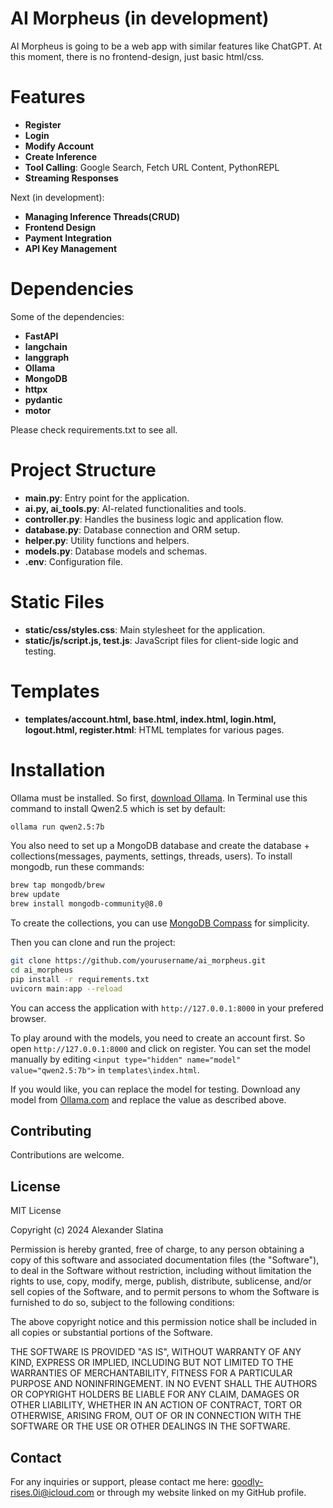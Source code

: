 # AI Morpheus (in development)

AI Morpheus is going to be a web app with similar features like ChatGPT. At this moment, there is no frontend-design, just basic html/css.

# Features
- **Register**
- **Login**
- **Modify Account**
- **Create Inference**
- **Tool Calling**: Google Search, Fetch URL Content, PythonREPL
- **Streaming Responses**

Next (in development):
- **Managing Inference Threads(CRUD)**
- **Frontend Design**
- **Payment Integration**
- **API Key Management**

# Dependencies

Some of the dependencies:
- **FastAPI**
- **langchain**
- **langgraph**
- **Ollama**
- **MongoDB**
- **httpx**
- **pydantic**
- **motor**

Please check requirements.txt to see all.

# Project Structure

- **main.py**: Entry point for the application.
- **ai.py, ai_tools.py**: AI-related functionalities and tools.
- **controller.py**: Handles the business logic and application flow.
- **database.py**: Database connection and ORM setup.
- **helper.py**: Utility functions and helpers.
- **models.py**: Database models and schemas.
- **.env**: Configuration file.

# Static Files

- **static/css/styles.css**: Main stylesheet for the application.
- **static/js/script.js, test.js**: JavaScript files for client-side logic and testing.

# Templates

- **templates/account.html, base.html, index.html, login.html, logout.html, register.html**: HTML templates for various pages.

# Installation

Ollama must be installed. So first, [download Ollama](https://ollama.com/download).
In Terminal use this command to install Qwen2.5 which is set by default:

```bash
ollama run qwen2.5:7b
```

You also need to set up a MongoDB database and create the database + collections(messages, payments, settings, threads, users).
To install mongodb, run these commands:

   ```bash
   brew tap mongodb/brew
   brew update
   brew install mongodb-community@8.0
   ```

To create the collections, you can use [MongoDB Compass](https://www.mongodb.com/try/download/compass) for simplicity.

Then you can clone and run the project:

   ```bash
   git clone https://github.com/yourusername/ai_morpheus.git
   cd ai_morpheus
   pip install -r requirements.txt
   uvicorn main:app --reload
   ```

You can access the application with `http://127.0.0.1:8000` in your prefered browser.

To play around with the models, you need to create an account first. So open `http://127.0.0.1:8000` and click on register.
You can set the model manually by editing `<input type="hidden" name="model" value="qwen2.5:7b">` in `templates\index.html`. 

If you would like, you can replace the model for testing. Download any model from [Ollama.com](https://ollama.com) and replace the value as described above.

## Contributing

Contributions are welcome. 

## License

MIT License

Copyright (c) 2024 Alexander Slatina

Permission is hereby granted, free of charge, to any person obtaining a copy
of this software and associated documentation files (the "Software"), to deal
in the Software without restriction, including without limitation the rights
to use, copy, modify, merge, publish, distribute, sublicense, and/or sell
copies of the Software, and to permit persons to whom the Software is
furnished to do so, subject to the following conditions:

The above copyright notice and this permission notice shall be included in all
copies or substantial portions of the Software.

THE SOFTWARE IS PROVIDED "AS IS", WITHOUT WARRANTY OF ANY KIND, EXPRESS OR
IMPLIED, INCLUDING BUT NOT LIMITED TO THE WARRANTIES OF MERCHANTABILITY,
FITNESS FOR A PARTICULAR PURPOSE AND NONINFRINGEMENT. IN NO EVENT SHALL THE
AUTHORS OR COPYRIGHT HOLDERS BE LIABLE FOR ANY CLAIM, DAMAGES OR OTHER
LIABILITY, WHETHER IN AN ACTION OF CONTRACT, TORT OR OTHERWISE, ARISING FROM,
OUT OF OR IN CONNECTION WITH THE SOFTWARE OR THE USE OR OTHER DEALINGS IN THE
SOFTWARE.

## Contact 

For any inquiries or support, please contact me here: goodly-rises.0i@icloud.com or through my website linked on my GitHub profile.